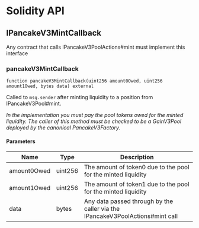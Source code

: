 # Solidity API

## IPancakeV3MintCallback

Any contract that calls IPancakeV3PoolActions#mint must implement this interface

### pancakeV3MintCallback

```solidity
function pancakeV3MintCallback(uint256 amount0Owed, uint256 amount1Owed, bytes data) external
```

Called to `msg.sender` after minting liquidity to a position from IPancakeV3Pool#mint.

_In the implementation you must pay the pool tokens owed for the minted liquidity.
The caller of this method must be checked to be a GainV3Pool deployed by the canonical PancakeV3Factory._

#### Parameters

| Name | Type | Description |
| ---- | ---- | ----------- |
| amount0Owed | uint256 | The amount of token0 due to the pool for the minted liquidity |
| amount1Owed | uint256 | The amount of token1 due to the pool for the minted liquidity |
| data | bytes | Any data passed through by the caller via the IPancakeV3PoolActions#mint call |

